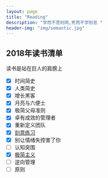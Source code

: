 ```yaml
---
layout: page
title: "Reading"
description: "学而不思则罔,死而不学则怠 "
header-img: "img/semantic.jpg"
---
```




## 2018年读书清单

读书是站在巨人的肩膀上  

- [x] 时间简史
- [x] 人类简史
- [x] 增长黑客
- [x] 月亮与六便士
- [x] 极简父母准则
- [x] 卓有成效的管理者
- [x] 重新定义团队
- [x] [刻意练习](/studynotes/2018/08/30/Deliberately/)
- [x] 别让情绪失控害了你
- [ ] 认知突围
- [x] [极简主义](/studynotes/2018/09/08/WorkSimply/)
- [ ] 逆向管理
- [ ] 原则